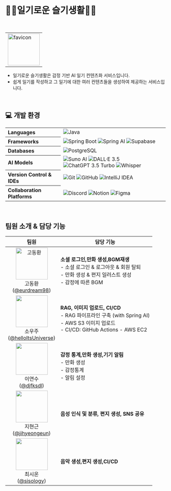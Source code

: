 # 📖🌱일기로운 슬기생활🌱📖

<br/>

<table>
  <tbody>
    <tr>
      <td>
        <img src="https://github.com/user-attachments/assets/0197fb83-1ad5-4b09-b402-b4531c7832ba" height="100" alt="favicon">
      </td>
    </tr>
  </tbody>
</table>

-   일기로운 슬기생활은 감정 기반 AI 일기 컨텐츠화 서비스입니다.
-   쉽게 일기를 작성하고 그 일기에 대한 여러 컨텐츠들을 생성하여 제공하는 서비스입니다.

<br/>

## 💻 개발 환경
  <table>
    <tbody>
      <tr>
        <th align="left">Languages</th>
        <td>
          <img alt="Java" src="https://img.shields.io/badge/Java-007396?style=for-the-badge&logo=openjdk&logoColor=white"/>
        </td>
      </tr>
      <tr>
        <th align="left">Frameworks</th>
        <td>
            <img alt="Spring Boot" src="https://img.shields.io/badge/Spring_Boot-6DB33F?style=for-the-badge&logo=spring-boot&logoColor=white" />
            <img alt="Spring AI" src="https://img.shields.io/badge/Spring_AI-6DB33F?style=for-the-badge&logo=spring&logoColor=white" />
            <img alt="Supabase" src="https://img.shields.io/badge/Supabase-3ECF8E?style=for-the-badge&logo=supabase&logoColor=white" />
        </td>
      </tr>
<tr>
    <th align="left">Databases</th>
    <td>
        <img alt="PostgreSQL" src="https://img.shields.io/badge/PostgreSQL-4169E1?style=for-the-badge&logo=postgresql&logoColor=white" />
    </td>
</tr>
<tr>
    <th align="left">AI Models</th>
    <td>
        <img alt="Suno AI" src="https://img.shields.io/badge/Suno_AI-FFAB00?style=for-the-badge&logo=ai&logoColor=white" />
        <img alt="DALL·E 3.5" src="https://img.shields.io/badge/DALL·E_3.5-FF5733?style=for-the-badge&logo=ai&logoColor=white" />
        <img alt="ChatGPT 3.5 Turbo" src="https://img.shields.io/badge/ChatGPT_3.5_Turbo-00BFFF?style=for-the-badge&logo=openai&logoColor=white" />
        <img alt="Whisper" src="https://img.shields.io/badge/Whisper-5A67D8?style=for-the-badge&logo=ai&logoColor=white" />
    </td>
</tr>
      <tr>
        <th align="left">Version Control & IDEs</th>
        <td>
          <img alt="Git" src="https://img.shields.io/badge/Git-F05032?style=for-the-badge&logo=git&logoColor=white" />
          <img alt="GitHub" src="https://img.shields.io/badge/GitHub-181717?style=for-the-badge&logo=github&logoColor=white" />
          <img alt="IntelliJ IDEA" src="https://img.shields.io/badge/IntelliJ_IDEA-000000?style=for-the-badge&logo=intellij-idea&logoColor=white" />
        </td>
      </tr>
       <tr>
        <th align="left">Collaboration Platforms</th>
        <td>
          <img alt="Discord" src="https://img.shields.io/badge/Discord-%235865F2.svg?style=for-the-badge&logo=discord&logoColor=white" />
          <img alt="Notion" src="https://img.shields.io/badge/Notion-%23000000.svg?style=for-the-badge&logo=notion&logoColor=white" />
          <img alt="Figma" src="https://img.shields.io/badge/figma-%23F24E1E.svg?style=for-the-badge&logo=figma&logoColor=white" />
        </td>
      </tr>
    </tbody>
  </table>
  <br />

 ## 팀원 소개 & 담당 기능

<table>
  <thead>
      <tr>
        <th>팀원</th>
        <th>담당 기능</th>
      </tr>
  </thead>
  <tbody>
    <!-- 고동환 -->
    <tr>
      <td align="center">
        <a href="https://github.com/eurdream98"><img alt="고동환" src="https://avatars.githubusercontent.com/u/111329365?v=4" height="100" /></a>
        <br />고동환 
       <br />(<a href="https://github.com/eurdream98">@eurdream98</a>)
      </td>
      <td>
        <b>소셜 로그인,만화 생성,BGM재생</b>
        <br/>- 소셜 로그인 & 로그아웃 & 회원 탈퇴
        <br/>- 만화 생성 & 편지 일러스트 생성
        <br/>- 감정에 따른 BGM 
      </td>
    </tr>
    <!-- 소우주 -->
    <tr>
      <td align="center">
        <a href="https://github.com/helloItsUniverse"><img src="https://avatars.githubusercontent.com/u/123242520?v=4" height="100" /></a>
        <br />소우주
        <br />(<a href="https://github.com/helloItsUniverse">@helloItsUniverse</a>)
      </td>
      <td>
        <b>RAG, 이미지 업로드, CI/CD</b>
        <br/>- RAG 파이프라인 구축 (with Spring AI)
        <br/>- AWS S3 이미지 업로드
        <br/>- CI/CD: GitHub Actions - AWS EC2
      </td>
    </tr>
        <!-- 이연수 -->
    <tr>
      <td align="center">
        <a href="https://github.com/djfksdl"><img src="https://github.com/user-attachments/assets/dfa20f78-e928-4669-b117-f6ed9a7052f7" height="100" /></a>
        <br />이연수
        <br />(<a href="https://github.com/djfksdl">@djfksdl</a>)
      </td>
      <td>
        <b>감정 통계,만화 생성,기기 알림</b>
        <br/>- 만화 생성
        <br/>- 감정통계
        <br/>- 알림 설정
    </tr>
    <!-- 지현근 -->
    <tr>
      <td align="center">
        <a href="https://github.com/seungjaeshina"><img src="https://avatars.githubusercontent.com/u/38232456?v=4" height="100" /></a>
        <br />지현근
        <br />(<a href="https://github.com/jihyeongeun">@jihyeongeun</a>)
      </td>
      <td>
        <b>음성 인식 및 분류, 편지 생성, SNS 공유</b>
<!--         <br/>- Thymeleaf를 사용한 화면 구현(멤버십 및 구독 내역)
        <br/>- 멤버십 가입/구독 여부에 따른 조건부 렌더링
        <br/>- 멤버십 개설, 수정
        <br/>- ajax를 이용한 회원 구독/취소 기능 
        <br/>- 구독, 멤버십 내역 조회 -->
      </td>
    </tr>
    <!-- 최시온 -->
    <tr>
      <td align="center">
        <a href="https://github.com/sisology"><img src="https://avatars.githubusercontent.com/u/116954896?v=4" height="100" /></a>
        <br />최시온
        <br />(<a href="https://github.com/sisology">@sisology</a>)
      </td>
      <td>
        <b>음악 생성,편지 생성,CI/CD</b>
<!--         <br/>- MySQL Trigger를 사용한 신고 누적 횟수로 회원 정지
        <br/>- 관리자 전용 페이지(회원/카테고리/신고/유료 포스트/정산 관리)
        <br/>- 공통 페이지네이션 로직 구현 및 적용
        <br/>- js를 응용한 조건 별 검색, 닉네임 별 정렬, 더블클릭으로 내용 수정 
        <br/>- 사용자 친화적이고 직관적으로 페이지 설계 -->
      </td>
    </tr>
  </tbody>
</table>
<br/>

